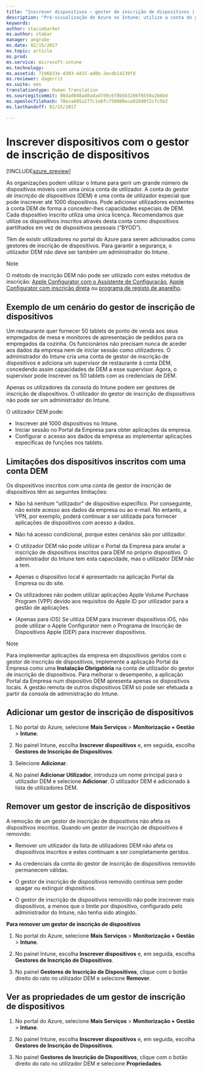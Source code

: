 ```yaml
---
title: "Inscrever dispositivos – gestor de inscrição de dispositivos | Pré-visualização do Azure no Intune | Documentos da Microsoft"
description: "Pré-visualização do Azure no Intune: utilize a conta do gestor de inscrição de dispositivos para inscrever dispositivos no Intune. "
keywords: 
author: staciebarker
ms.author: stabar
manager: angrobe
ms.date: 02/15/2017
ms.topic: article
ms.prod: 
ms.service: microsoft-intune
ms.technology: 
ms.assetid: 7196b33e-d303-4415-ad0b-2ecdb14230fd
ms.reviewer: dagerrit
ms.suite: ems
translationtype: Human Translation
ms.sourcegitcommit: 08dad848a48adad7d9c6f0b5b3286f6550a266bd
ms.openlocfilehash: 78eca605a277c1e0fc750900ece028d8f2c7c5b2
ms.lasthandoff: 02/15/2017

---
```


# <a name="enroll-devices-using-device-enrollment-manager"></a>Inscrever dispositivos com o gestor de inscrição de dispositivos

[!INCLUDE[azure_preview](../includes/azure_preview.md)]

As organizações podem utilizar o Intune para gerir um grande número de dispositivos móveis com uma única conta de utilizador. A conta do *gestor de inscrição de dispositivos* (DEM) é uma conta de utilizador especial que pode inscrever até 1000 dispositivos. Pode adicionar utilizadores existentes à conta DEM de forma a conceder-lhes capacidades especiais de DEM. Cada dispositivo inscrito utiliza uma única licença. Recomendamos que utilize os dispositivos inscritos através desta conta como dispositivos partilhados em vez de dispositivos pessoais (“BYOD”).  

Têm de existir utilizadores no portal do Azure para serem adicionados como gestores de inscrição de dispositivos. Para garantir a segurança, o utilizador DEM não deve ser também um administrador do Intune.

>[!NOTE]
>O método de inscrição DEM não pode ser utilizado com estes métodos de inscrição: [Apple Configurator com o Assistente de Configuração](enroll-ios-devices-with-apple-configurator-and-setup-assistant.md), [Apple Configurator com inscrição direta](enroll-ios-devices-with-apple-configurator-and-direct-enrollment.md) ou [programa de registo de aparelho](enroll-ios-devices-using-device-enrollment-program.md). 

## <a name="example-of-a-device-enrollment-manager-scenario"></a>Exemplo de um cenário do gestor de inscrição de dispositivos

Um restaurante quer fornecer 50 tablets de ponto de venda aos seus empregados de mesa e monitores de apresentação de pedidos para os empregados da cozinha. Os funcionários não precisam nunca de aceder aos dados da empresa nem de iniciar sessão como utilizadores. O administrador do Intune cria uma conta de gestor de inscrição de dispositivos e adiciona um supervisor de restaurante à conta DEM, concedendo assim capacidades de DEM a esse supervisor. Agora, o supervisor pode inscrever os 50 tablets com as credenciais de DEM.

Apenas os utilizadores da consola do Intune podem ser gestores de inscrição de dispositivos. O utilizador do gestor de inscrição de dispositivos não pode ser um administrador do Intune.

O utilizador DEM pode:

-   Inscrever até 1000 dispositivos no Intune.
-   Iniciar sessão no Portal da Empresa para obter aplicações da empresa.
-   Configurar o acesso aos dados da empresa ao implementar aplicações específicas de funções nos tablets.

## <a name="limitations-of-devices-that-are-enrolled-with-a-dem-account"></a>Limitações dos dispositivos inscritos com uma conta DEM

Os dispositivos inscritos com uma conta de gestor de inscrição de dispositivos têm as seguintes limitações:

  - Não há nenhum "utilizador" de dispositivo específico. Por conseguinte, não existe acesso aos dados da empresa ou ao e-mail. No entanto, a VPN, por exemplo, poderá continuar a ser utilizada para fornecer aplicações de dispositivos com acesso a dados.

  - Não há acesso condicional, porque estes cenários são por utilizador.

  - O utilizador DEM não pode utilizar o Portal da Empresa para anular a inscrição de dispositivos inscritos para DEM no próprio dispositivo. O administrador do Intune tem esta capacidade, mas o utilizador DEM não a tem.

  - Apenas o dispositivo local é apresentado na aplicação Portal da Empresa ou do site.
 
  - Os utilizadores não podem utilizar aplicações Apple Volume Purchase Program (VPP) devido aos requisitos do Apple ID por utilizador para a gestão de aplicações.
 
  - (Apenas para iOS) Se utiliza DEM para inscrever dispositivos iOS, não pode utilizar o Apple Configurator nem o Programa de Inscrição de Dispositivos Apple (DEP) para inscrever dispositivos.


> [!NOTE]
> Para implementar aplicações da empresa em dispositivos geridos com o gestor de inscrição de dispositivos, implemente a aplicação Portal da Empresa como uma **Instalação Obrigatória** na conta de utilizador do gestor de inscrição de dispositivos.
> Para melhorar o desempenho, a aplicação Portal da Empresa num dispositivo DEM apresenta apenas os dispositivos locais. A gestão remota de outros dispositivos DEM só pode ser efetuada a partir da consola de administração do Intune.


## <a name="add-a-device-enrollment-manager"></a>Adicionar um gestor de inscrição de dispositivos

1.  No portal do Azure, selecione **Mais Serviços** > **Monitorização + Gestão** > **Intune**.

2.  No painel Intune, escolha **Inscrever dispositivos** e, em seguida, escolha **Gestores de Inscrição de Dispositivos**.

3.  Selecione **Adicionar**.

4.  No painel **Adicionar Utilizador**, introduza um nome principal para o utilizador DEM e selecione **Adicionar**. O utilizador DEM é adicionado à lista de utilizadores DEM.

## <a name="remove-a-device-enrollment-manager"></a>Remover um gestor de inscrição de dispositivos

A remoção de um gestor de inscrição de dispositivos não afeta os dispositivos inscritos. Quando um gestor de inscrição de dispositivos é removido:

-   Remover um utilizador da lista de utilizadores DEM não afeta os dispositivos inscritos e estes continuam a ser completamente geridos.

-   As credenciais da conta do gestor de inscrição de dispositivos removido permanecem válidas.

-   O gestor de inscrição de dispositivos removido continua sem poder apagar ou extinguir dispositivos.

-   O gestor de inscrição de dispositivos removido não pode inscrever mais dispositivos, a menos que o limite por dispositivo, configurado pelo administrador do Intune, não tenha sido atingido.

**Para remover um gestor de inscrição de dispositivos**

1. No portal do Azure, selecione **Mais Serviços** > **Monitorização + Gestão** > **Intune**.

2. No painel Intune, escolha **Inscrever dispositivos** e, em seguida, escolha **Gestores de Inscrição de Dispositivos**.

3. No painel **Gestores de Inscrição de Dispositivos**, clique com o botão direito do rato no utilizador DEM e selecione **Remover**.

## <a name="view-the-properties-of-a-device-enrollment-manager"></a>Ver as propriedades de um gestor de inscrição de dispositivos

1. No portal do Azure, selecione **Mais Serviços** > **Monitorização + Gestão** > **Intune**.

2. No painel Intune, escolha **Inscrever dispositivos** e, em seguida, escolha **Gestores de Inscrição de Dispositivos**.

3. No painel **Gestores de Inscrição de Dispositivos**, clique com o botão direito do rato no utilizador DEM e selecione **Propriedades**.

